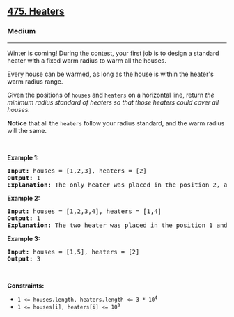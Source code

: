 <h2><a href="https://leetcode.com/problems/heaters/">475. Heaters</a></h2><h3>Medium</h3><hr><div style="user-select: auto;"><p style="user-select: auto;">Winter is coming! During the contest, your first job is to design a standard heater with a fixed warm radius to warm all the houses.</p>

<p style="user-select: auto;">Every house can be warmed, as long as the house is within the heater's warm radius range.&nbsp;</p>

<p style="user-select: auto;">Given the positions of <code style="user-select: auto;">houses</code> and <code style="user-select: auto;">heaters</code> on a horizontal line, return <em style="user-select: auto;">the minimum radius standard of heaters&nbsp;so that those heaters could cover all houses.</em></p>

<p style="user-select: auto;"><strong style="user-select: auto;">Notice</strong> that&nbsp;all the <code style="user-select: auto;">heaters</code> follow your radius standard, and the warm radius will the same.</p>

<p style="user-select: auto;">&nbsp;</p>
<p style="user-select: auto;"><strong style="user-select: auto;">Example 1:</strong></p>

<pre style="user-select: auto;"><strong style="user-select: auto;">Input:</strong> houses = [1,2,3], heaters = [2]
<strong style="user-select: auto;">Output:</strong> 1
<strong style="user-select: auto;">Explanation:</strong> The only heater was placed in the position 2, and if we use the radius 1 standard, then all the houses can be warmed.
</pre>

<p style="user-select: auto;"><strong style="user-select: auto;">Example 2:</strong></p>

<pre style="user-select: auto;"><strong style="user-select: auto;">Input:</strong> houses = [1,2,3,4], heaters = [1,4]
<strong style="user-select: auto;">Output:</strong> 1
<strong style="user-select: auto;">Explanation:</strong> The two heater was placed in the position 1 and 4. We need to use radius 1 standard, then all the houses can be warmed.
</pre>

<p style="user-select: auto;"><strong style="user-select: auto;">Example 3:</strong></p>

<pre style="user-select: auto;"><strong style="user-select: auto;">Input:</strong> houses = [1,5], heaters = [2]
<strong style="user-select: auto;">Output:</strong> 3
</pre>

<p style="user-select: auto;">&nbsp;</p>
<p style="user-select: auto;"><strong style="user-select: auto;">Constraints:</strong></p>

<ul style="user-select: auto;">
	<li style="user-select: auto;"><code style="user-select: auto;">1 &lt;= houses.length, heaters.length &lt;= 3 * 10<sup style="user-select: auto;">4</sup></code></li>
	<li style="user-select: auto;"><code style="user-select: auto;">1 &lt;= houses[i], heaters[i] &lt;= 10<sup style="user-select: auto;">9</sup></code></li>
</ul>
</div>